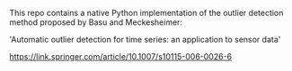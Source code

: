 This repo contains a native Python implementation of the outlier detection method proposed by Basu and Meckesheimer:

'Automatic outlier detection for time series: an application to sensor data'

https://link.springer.com/article/10.1007/s10115-006-0026-6
